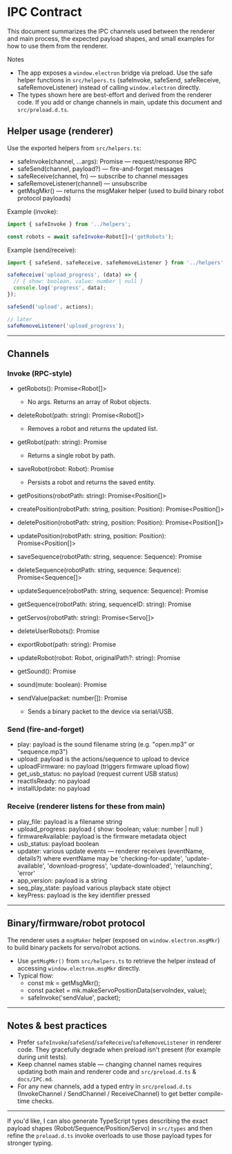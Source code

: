 # IPC Contract

This document summarizes the IPC channels used between the renderer and main process, the expected payload shapes, and small examples for how to use them from the renderer.

Notes
- The app exposes a `window.electron` bridge via preload. Use the safe helper functions in `src/helpers.ts` (safeInvoke, safeSend, safeReceive, safeRemoveListener) instead of calling `window.electron` directly.
- The types shown here are best-effort and derived from the renderer code. If you add or change channels in main, update this document and `src/preload.d.ts`.

## Helper usage (renderer)

Use the exported helpers from `src/helpers.ts`:

- safeInvoke<T>(channel, ...args): Promise<T>  — request/response RPC
- safeSend(channel, payload?) — fire-and-forget messages
- safeReceive(channel, fn) — subscribe to channel messages
- safeRemoveListener(channel) — unsubscribe
- getMsgMkr() — returns the msgMaker helper (used to build binary robot protocol payloads)

Example (invoke):

```ts
import { safeInvoke } from '../helpers';

const robots = await safeInvoke<Robot[]>('getRobots');
```

Example (send/receive):

```ts
import { safeSend, safeReceive, safeRemoveListener } from '../helpers';

safeReceive('upload_progress', (data) => {
  // { show: boolean, value: number | null }
  console.log('progress', data);
});

safeSend('upload', actions);

// later
safeRemoveListener('upload_progress');
```

---

## Channels

### Invoke (RPC-style)

- getRobots(): Promise<Robot[]>
  - No args. Returns an array of Robot objects.

- deleteRobot(path: string): Promise<Robot[]>
  - Removes a robot and returns the updated list.

- getRobot(path: string): Promise<Robot>
  - Returns a single robot by path.

- saveRobot(robot: Robot): Promise<Robot>
  - Persists a robot and returns the saved entity.

- getPositions(robotPath: string): Promise<Position[]>
- createPosition(robotPath: string, position: Position): Promise<Position[]>
- deletePosition(robotPath: string, position: Position): Promise<Position[]>
- updatePosition(robotPath: string, position: Position): Promise<Position[]>

- saveSequence(robotPath: string, sequence: Sequence): Promise<Sequence>
- deleteSequence(robotPath: string, sequence: Sequence): Promise<Sequence[]>
- updateSequence(robotPath: string, sequence: Sequence): Promise<Sequence>
- getSequence(robotPath: string, sequenceID: string): Promise<Sequence>

- getServos(robotPath: string): Promise<Servo[]>

- deleteUserRobots(): Promise<any>
- exportRobot(path: string): Promise<any>
- updateRobot(robot: Robot, originalPath?: string): Promise<any>

- getSound(): Promise<boolean>
- sound(mute: boolean): Promise<boolean>

- sendValue(packet: number[]): Promise<void>
  - Sends a binary packet to the device via serial/USB.

### Send (fire-and-forget)

- play: payload is the sound filename string (e.g. "open.mp3" or "sequence.mp3")
- upload: payload is the actions/sequence to upload to device
- uploadFirmware: no payload (triggers firmware upload flow)
- get_usb_status: no payload (request current USB status)
- reactIsReady: no payload
- installUpdate: no payload

### Receive (renderer listens for these from main)

- play_file: payload is a filename string
- upload_progress: payload { show: boolean; value: number | null }
- firmwareAvailable: payload is the firmware metadata object
- usb_status: payload boolean
- updater: various update events — renderer receives (eventName, details?) where eventName may be 'checking-for-update', 'update-available', 'download-progress', 'update-downloaded', 'relaunching', 'error'
- app_version: payload is a string
- seq_play_state: payload various playback state object
- keyPress: payload is the key identifier pressed

---

## Binary/firmware/robot protocol

The renderer uses a `msgMaker` helper (exposed on `window.electron.msgMkr`) to build binary packets for servo/robot actions.

- Use `getMsgMkr()` from `src/helpers.ts` to retrieve the helper instead of accessing `window.electron.msgMkr` directly.
- Typical flow:
  - const mk = getMsgMkr();
  - const packet = mk.makeServoPositionData(servoIndex, value);
  - safeInvoke('sendValue', packet);

---

## Notes & best practices

- Prefer `safeInvoke`/`safeSend`/`safeReceive`/`safeRemoveListener` in renderer code. They gracefully degrade when preload isn't present (for example during unit tests).
- Keep channel names stable — changing channel names requires updating both main and renderer code and `src/preload.d.ts` & `docs/IPC.md`.
- For any new channels, add a typed entry in `src/preload.d.ts` (InvokeChannel / SendChannel / ReceiveChannel) to get better compile-time checks.

---

If you'd like, I can also generate TypeScript types describing the exact payload shapes (Robot/Sequence/Position/Servo) in `src/types` and then refine the `preload.d.ts` invoke overloads to use those payload types for stronger typing.
